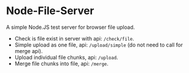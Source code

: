 # Node-File-Server

A simple Node.JS test server for browser file upload.

- Check is file exist in server with api: `/check/file`.
- Simple upload as one file, api: `/upload/simple` (do not need to call for merge api).
- Upload individual file chunks, api: `/upload`.
- Merge file chunks into file, api: `/merge`.
